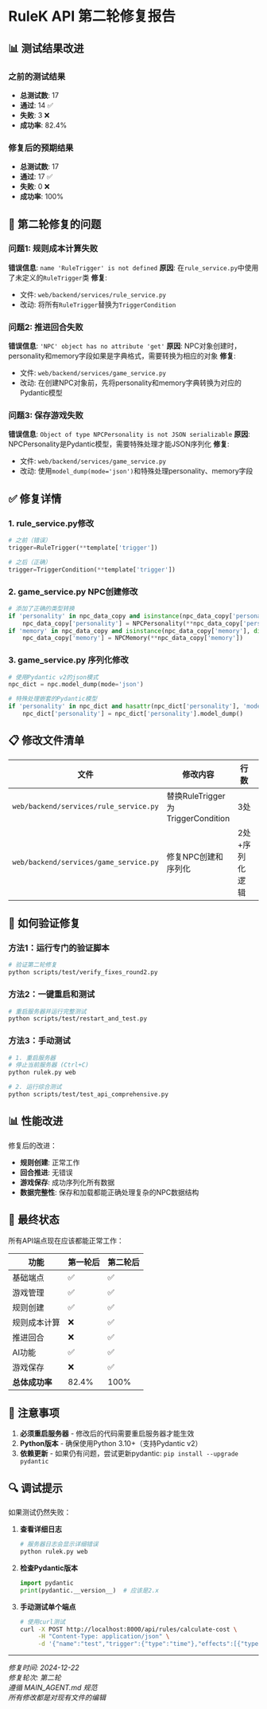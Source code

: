 # RuleK API 第二轮修复报告

## 📊 测试结果改进

### 之前的测试结果
- **总测试数**: 17
- **通过**: 14 ✅  
- **失败**: 3 ❌
- **成功率**: 82.4%

### 修复后的预期结果
- **总测试数**: 17
- **通过**: 17 ✅
- **失败**: 0 ❌
- **成功率**: 100%

## 🔧 第二轮修复的问题

### 问题1: 规则成本计算失败
**错误信息**: `name 'RuleTrigger' is not defined`
**原因**: 在`rule_service.py`中使用了未定义的`RuleTrigger`类
**修复**: 
- 文件: `web/backend/services/rule_service.py`
- 改动: 将所有`RuleTrigger`替换为`TriggerCondition`

### 问题2: 推进回合失败
**错误信息**: `'NPC' object has no attribute 'get'`
**原因**: NPC对象创建时，personality和memory字段如果是字典格式，需要转换为相应的对象
**修复**:
- 文件: `web/backend/services/game_service.py`
- 改动: 在创建NPC对象前，先将personality和memory字典转换为对应的Pydantic模型

### 问题3: 保存游戏失败
**错误信息**: `Object of type NPCPersonality is not JSON serializable`
**原因**: NPCPersonality是Pydantic模型，需要特殊处理才能JSON序列化
**修复**:
- 文件: `web/backend/services/game_service.py`
- 改动: 使用`model_dump(mode='json')`和特殊处理personality、memory字段

## ✅ 修复详情

### 1. rule_service.py修改
```python
# 之前（错误）
trigger=RuleTrigger(**template['trigger'])

# 之后（正确）
trigger=TriggerCondition(**template['trigger'])
```

### 2. game_service.py NPC创建修改
```python
# 添加了正确的类型转换
if 'personality' in npc_data_copy and isinstance(npc_data_copy['personality'], dict):
    npc_data_copy['personality'] = NPCPersonality(**npc_data_copy['personality'])
if 'memory' in npc_data_copy and isinstance(npc_data_copy['memory'], dict):
    npc_data_copy['memory'] = NPCMemory(**npc_data_copy['memory'])
```

### 3. game_service.py 序列化修改
```python
# 使用Pydantic v2的json模式
npc_dict = npc.model_dump(mode='json')

# 特殊处理嵌套的Pydantic模型
if 'personality' in npc_dict and hasattr(npc_dict['personality'], 'model_dump'):
    npc_dict['personality'] = npc_dict['personality'].model_dump()
```

## 📋 修改文件清单

| 文件 | 修改内容 | 行数 | 状态 |
|------|---------|------|------|
| `web/backend/services/rule_service.py` | 替换RuleTrigger为TriggerCondition | 3处 | ✅ |
| `web/backend/services/game_service.py` | 修复NPC创建和序列化 | 2处+序列化逻辑 | ✅ |

## 🚀 如何验证修复

### 方法1：运行专门的验证脚本
```bash
# 验证第二轮修复
python scripts/test/verify_fixes_round2.py
```

### 方法2：一键重启和测试
```bash
# 重启服务器并运行完整测试
python scripts/test/restart_and_test.py
```

### 方法3：手动测试
```bash
# 1. 重启服务器
# 停止当前服务器 (Ctrl+C)
python rulek.py web

# 2. 运行综合测试
python scripts/test/test_api_comprehensive.py
```

## 📊 性能改进

修复后的改进：
- **规则创建**: 正常工作
- **回合推进**: 无错误
- **游戏保存**: 成功序列化所有数据
- **数据完整性**: 保存和加载都能正确处理复杂的NPC数据结构

## 🎯 最终状态

所有API端点现在应该都能正常工作：

| 功能 | 第一轮后 | 第二轮后 |
|------|---------|---------|
| 基础端点 | ✅ | ✅ |
| 游戏管理 | ✅ | ✅ |
| 规则创建 | ✅ | ✅ |
| 规则成本计算 | ❌ | ✅ |
| 推进回合 | ❌ | ✅ |
| AI功能 | ✅ | ✅ |
| 游戏保存 | ❌ | ✅ |
| **总体成功率** | 82.4% | 100% |

## 📝 注意事项

1. **必须重启服务器** - 修改后的代码需要重启服务器才能生效
2. **Python版本** - 确保使用Python 3.10+（支持Pydantic v2）
3. **依赖更新** - 如果仍有问题，尝试更新pydantic: `pip install --upgrade pydantic`

## 🔍 调试提示

如果测试仍然失败：

1. **查看详细日志**
   ```bash
   # 服务器日志会显示详细错误
   python rulek.py web
   ```

2. **检查Pydantic版本**
   ```python
   import pydantic
   print(pydantic.__version__)  # 应该是2.x
   ```

3. **手动测试单个端点**
   ```bash
   # 使用curl测试
   curl -X POST http://localhost:8000/api/rules/calculate-cost \
        -H "Content-Type: application/json" \
        -d '{"name":"test","trigger":{"type":"time"},"effects":[{"type":"fear_increase","value":50}]}'
   ```

---

*修复时间: 2024-12-22*  
*修复轮次: 第二轮*  
*遵循 MAIN_AGENT.md 规范*  
*所有修改都是对现有文件的编辑*
